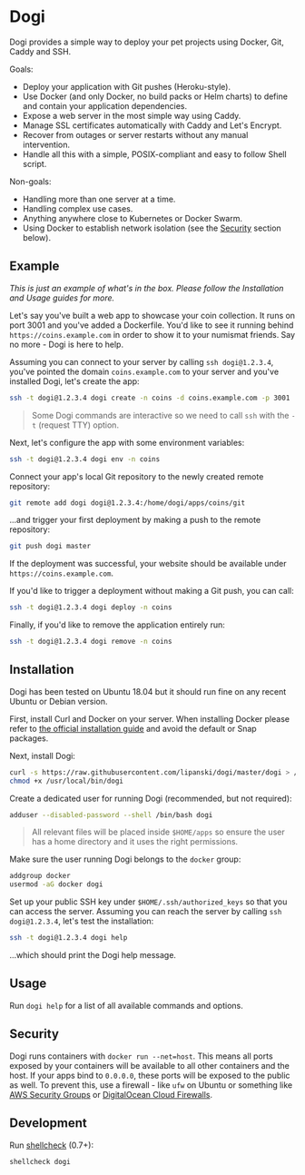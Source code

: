 # Dogi

Dogi provides a simple way to deploy your pet projects using Docker, Git, Caddy and SSH.

Goals:

- Deploy your application with Git pushes (Heroku-style).
- Use Docker (and only Docker, no build packs or Helm charts) to define and contain your application dependencies.
- Expose a web server in the most simple way using Caddy.
- Manage SSL certificates automatically with Caddy and Let's Encrypt.
- Recover from outages or server restarts without any manual intervention.
- Handle all this with a simple, POSIX-compliant and easy to follow Shell script.

Non-goals:

- Handling more than one server at a time.
- Handling complex use cases.
- Anything anywhere close to Kubernetes or Docker Swarm.
- Using Docker to establish network isolation (see the [Security](#Security) section below).

## Example

*This is just an example of what's in the box. Please follow the Installation and Usage guides for more.*

Let's say you've built a web app to showcase your coin collection. It runs on port 3001 and you've added a Dockerfile. You'd like to see it running behind `https://coins.example.com` in order to show it to your numismat friends. Say no more - Dogi is here to help.

Assuming you can connect to your server by calling `ssh dogi@1.2.3.4`, you've pointed the domain `coins.example.com` to your server and you've installed Dogi, let's create the app:

```sh
ssh -t dogi@1.2.3.4 dogi create -n coins -d coins.example.com -p 3001
```

> Some Dogi commands are interactive so we need to call `ssh` with the `-t` (request TTY) option.

Next, let's configure the app with some environment variables:

```sh
ssh -t dogi@1.2.3.4 dogi env -n coins
```

Connect your app's local Git repository to the newly created remote repository:

```sh
git remote add dogi dogi@1.2.3.4:/home/dogi/apps/coins/git
```

...and trigger your first deployment by making a push to the remote repository:

```sh
git push dogi master
```

If the deployment was successful, your website should be available under `https://coins.example.com`.

If you'd like to trigger a deployment without making a Git push, you can call:

```sh
ssh -t dogi@1.2.3.4 dogi deploy -n coins
```

Finally, if you'd like to remove the application entirely run:

```sh
ssh -t dogi@1.2.3.4 dogi remove -n coins
```

## Installation

Dogi has been tested on Ubuntu 18.04 but it should run fine on any recent Ubuntu or Debian version.

First, install Curl and Docker on your server. When installing Docker please refer to [the official installation guide](https://docs.docker.com/engine/install/ubuntu/) and avoid the default or Snap packages.

Next, install Dogi:

```sh
curl -s https://raw.githubusercontent.com/lipanski/dogi/master/dogi > /usr/local/bin/dogi
chmod +x /usr/local/bin/dogi
```

Create a dedicated user for running Dogi (recommended, but not required):

```sh
adduser --disabled-password --shell /bin/bash dogi
```

> All relevant files will be placed inside `$HOME/apps` so ensure the user has a home directory and it uses the right permissions.

Make sure the user running Dogi belongs to the `docker` group:

```sh
addgroup docker
usermod -aG docker dogi
``` 	

Set up your public SSH key under `$HOME/.ssh/authorized_keys` so that you can access the server. Assuming you can reach the server by calling `ssh dogi@1.2.3.4`, let's test the installation:

```sh
ssh -t dogi@1.2.3.4 dogi help
```

...which should print the Dogi help message.

## Usage

Run `dogi help` for a list of all available commands and options.

## Security

Dogi runs containers with `docker run --net=host`. This means all ports exposed by your containers will be available to all other containers and the host. If your apps bind to `0.0.0.0`, these ports will be exposed to the public as well. To prevent this, use a firewall - like `ufw` on Ubuntu or something like [AWS Security Groups](https://docs.aws.amazon.com/AWSEC2/latest/UserGuide/ec2-security-groups.html) or [DigitalOcean Cloud Firewalls](https://www.digitalocean.com/docs/networking/firewalls/).

## Development

Run [shellcheck](https://github.com/koalaman/shellcheck) (0.7+):

```sh
shellcheck dogi
```

